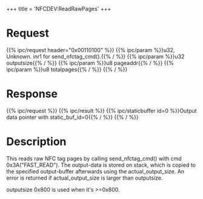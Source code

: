+++
title = 'NFCDEV:ReadRawPages'
+++

# Request

{{% ipc/request header="0x00110100" %}}
{{% ipc/param %}}u32, Unknown. inr1 for send_nfctag_cmd().{{% / %}}
{{% ipc/param %}}u32 outputsize{{% / %}}
{{% ipc/param %}}u8 pageaddr{{% / %}}
{{% ipc/param %}}u8 totalpages{{% / %}}
{{% / %}}

# Response

{{% ipc/request %}}
{{% ipc/result %}}
{{% ipc/staticbuffer id=0 %}}Output data pointer with static_buf_id=0{{% / %}}
{{% / %}}

# Description

This reads raw NFC tag pages by calling send_nfctag_cmd() with cmd 0x3A("FAST_READ"). The output-data is stored on stack, which is copied to the specified output-buffer afterwards using the actual_output_size. An error is returned if actual_output_size is larger than outputsize.

outputsize 0x800 is used when it's \>=0x800.
